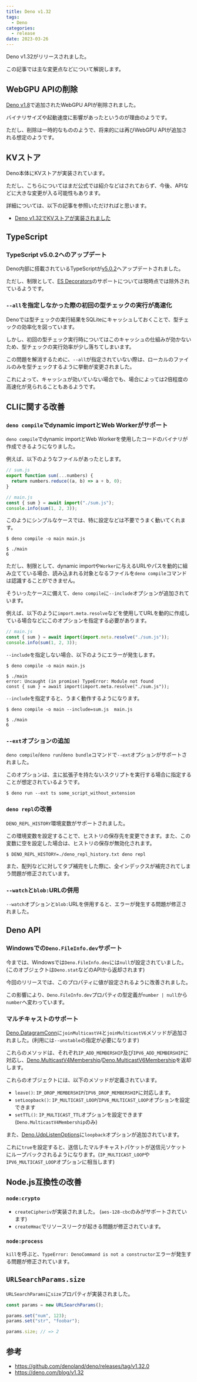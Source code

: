 ```yaml
---
title: Deno v1.32
tags:
  - Deno
categories:
  - release
date: 2023-03-26
---
```


Deno v1.32がリリースされました。

この記事では主な変更点などについて解説します。

## WebGPU APIの削除

[Deno v1.8](https://deno.com/blog/v1.8)で追加されたWebGPU APIが削除されました。

バイナリサイズや起動速度に影響があったというのが理由のようです。

ただし、削除は一時的なもののようで、将来的には再びWebGPU APIが追加される想定のようです。

## KVストア

Deno本体にKVストアが実装されています。

ただし、こちらについてはまだ公式では紹介などはされておらず、今後、APIなどに大きな変更が入る可能性もあります。

詳細については、以下の記事を参照いただければと思います。

- [Deno v1.32でKVストアが実装されました](https://zenn.dev/uki00a/articles/kv-store-introduced-in-deno-v1-32)

## TypeScript

### TypeScript v5.0.2へのアップデート

Deno内部に搭載されているTypeScriptが[v5.0.2](https://devblogs.microsoft.com/typescript/announcing-typescript-5-0/)へアップデートされました。

ただし、制限として、[ES Decorators](https://2ality.com/2022/10/javascript-decorators.html)のサポートについては現時点では除外されているようです。

### `--all`を指定しなかった際の初回の型チェックの実行が高速化

Denoでは型チェックの実行結果をSQLiteにキャッシュしておくことで、型チェックの効率化を図っています。

しかし、初回の型チェック実行時についてはこのキャッシュの仕組みが効かないため、型チェックの実行効率が少し落ちてしまいます。

この問題を解消するために、`--all`が指定されていない際は、ローカルのファイルのみを型チェックするように挙動が変更されました。

これによって、キャッシュが効いていない場合でも、場合によっては2倍程度の高速化が見られることもあるようです。

## CLIに関する改善

### `deno compile`でdynamic importとWeb Workerがサポート

`deno compile`でdynamic importとWeb Workerを使用したコードのバイナリが作成できるようになりました。

例えば、以下のようなファイルがあったとします。

```javascript
// sum.js
export function sum(...numbers) {
  return numbers.reduce((a, b) => a + b, 0);
}
```

```javascript
// main.js
const { sum } = await import("./sum.js");
console.info(sum(1, 2, 3));
```

このようにシンプルなケースでは、特に設定などは不要でうまく動いてくれます。

```shell
$ deno compile -o main main.js

$ ./main
6
```

ただし、制限として、dynamic importや`Worker`に与えるURLやパスを動的に組み立てている場合、読み込まれる対象となるファイルを`deno compile`コマンドは認識することができません。

そういったケースに備えて、`deno compile`に`--include`オプションが追加されています。

例えば、以下のように`import.meta.resolve`などを使用してURLを動的に作成している場合などにこのオプションを指定する必要があります。

```javascript
// main.js
const { sum } = await import(import.meta.resolve("./sum.js"));
console.info(sum(1, 2, 3));
```

`--include`を指定しない場合、以下のようにエラーが発生します。

```shell
$ deno compile -o main main.js

$ ./main
error: Uncaught (in promise) TypeError: Module not found
const { sum } = await import(import.meta.resolve("./sum.js"));
```

`--include`を指定すると、うまく動作するようになります。

```shell
$ deno compile -o main --include=sum.js  main.js

$ ./main
6
```

### `--ext`オプションの追加

`deno compile`/`deno run`/`deno bundle`コマンドで`--ext`オプションがサポートされました。

このオプションは、主に拡張子を持たないスクリプトを実行する場合に指定することが想定されているようです。
        
```shell
$ deno run --ext ts some_script_without_extension
```

### `deno repl`の改善

`DENO_REPL_HISTORY`環境変数がサポートされました。

この環境変数を設定することで、ヒストリの保存先を変更できます。また、この変数に空を設定した場合は、ヒストリの保存が無効化されます。

```shell
$ DENO_REPL_HISTORY=./deno_repl_history.txt deno repl
```

また、配列などに対してタブ補完をした際に、全インデックスが補完されてしまう問題が修正されています。

### `--watch`と`blob:`URLの併用

`--watch`オプションと`blob:`URLを併用すると、エラーが発生する問題が修正されました。

## Deno API

### Windowsでの`Deno.FileInfo.dev`サポート

今までは、Windowsでは`Deno.FileInfo.dev`には`null`が設定されていました。 (このオブジェクトは`Deno.stat`などのAPIから返却されます)

今回のリリースでは、このプロパティに値が設定されるように改善されました。

この影響により、`Deno.FileInfo.dev`プロパティの型定義が`number | null`から`number`へ変わっています。

### マルチキャストのサポート

[Deno.DatagramConn](https://deno.land/api@v1.32.1?unstable=&s=Deno.DatagramConn)に`joinMulticastV4`と`joinMulticastV6`メソッドが追加されました。(利用には`--unstable`の指定が必要になります)

これらのメソッドは、それぞれ`IP_ADD_MEMBERSHIP`及び`IPV6_ADD_MEMBERSHIP`に対応し、[Deno.MulticastV4Membership](https://deno.land/api@v1.32.1?s=Deno.MulticastV4Membership&unstable=)/[Deno.MulticastV6Membership](https://deno.land/api@v1.32.1?s=Deno.MulticastV6Membership&unstable=)を返却します。

これらのオブジェクトには、以下のメソッドが定義されています。

- `leave()`: `IP_DROP_MEMBERSHIP`/`IPV6_DROP_MEMBERSHIP`に対応します。
- `setLoopback()`: `IP_MULTICAST_LOOP`/`IPV6_MULTICAST_LOOP`オプションを設定できます
- `setTTL()`: `IP_MULTICAST_TTL`オプションを設定できます (`Deno.MulticastV4Membership`のみ)

また、[Deno.UdpListenOptions](https://deno.land/api@v1.32.1?s=Deno.UdpListenOptions&unstable=)に`loopback`オプションが追加されています。

これに`true`を設定すると、送信したマルチキャストパケットが送信元ソケットにループバックされるようになります。(`IP_MULTICAST_LOOP`や`IPV6_MULTICAST_LOOP`オプションに相当します)

## Node.js互換性の改善

### `node:crypto`

- `createCipheriv`が実装されました。 (`aes-128-cbc`のみがサポートされています)
- `createHmac`でリソースリークが起きる問題が修正されています。

### `node:process`

`kill`を呼ぶと、`TypeError: DenoCommand is not a constructor`エラーが発生する問題が修正されています。

## `URLSearchParams.size`

`URLSearchParams`に`size`プロパティが実装されました。

```typescript
const params = new URLSearchParams();

params.set("num", 123);
params.set("str", "foobar");

params.size; // => 2
```

## 参考

- https://github.com/denoland/deno/releases/tag/v1.32.0
- https://deno.com/blog/v1.32
